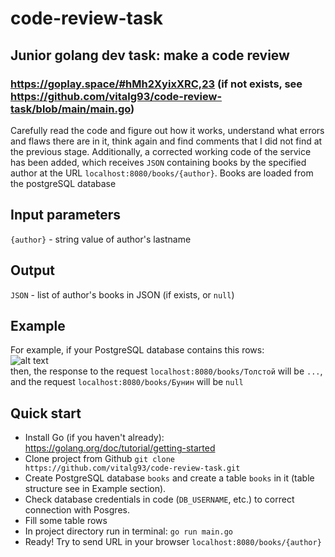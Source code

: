 # code-review-task
## Junior golang dev task: make a code review
### https://goplay.space/#hMh2XyixXRC,23 (if not exists, see https://github.com/vitalg93/code-review-task/blob/main/main.go)

Carefully read the code and figure out how it works, understand what errors and flaws there are in it, think again and find comments that I did not find at the previous stage. Additionally, a corrected working code of the service has been added, which receives `JSON` containing books by the specified author at the URL `localhost:8080/books/{author}`. Books are loaded from the postgreSQL database

## Input parameters
`{author}` - string value of author's lastname

## Output
`JSON` - list of author's books in JSON (if exists, or `null`)

## Example
For example, if your PostgreSQL database contains this rows:      
![alt text](https://raw.githubusercontent.com/vitalg93/hello-world/main/db_books.jpg)    
then, the response to the request `localhost:8080/books/Толстой` will be `...`, and the request `localhost:8080/books/Бунин` will be `null`

## Quick start
+ Install Go (if you haven't already): https://golang.org/doc/tutorial/getting-started
+ Clone project from Github `git clone https://github.com/vitalg93/code-review-task.git`
+ Create PostgreSQL database `books` and create a table `books` in it (table structure see in Example section). 
+ Check database credentials in code (`DB_USERNAME`, etc.) to correct connection with Posgres.
+ Fill some table rows
+ In project directory run in terminal: `go run main.go`
+ Ready! Try to send URL in your browser `localhost:8080/books/{author}`